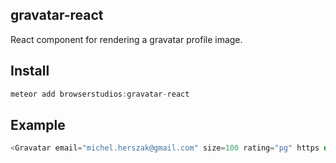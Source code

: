 ## gravatar-react

React component for rendering a gravatar profile image.

## Install

```javascript
meteor add browserstudios:gravatar-react
```
## Example

```javascript
<Gravatar email="michel.herszak@gmail.com" size=100 rating="pg" https default="monsterid" className="CustomAvatar-image" />
```